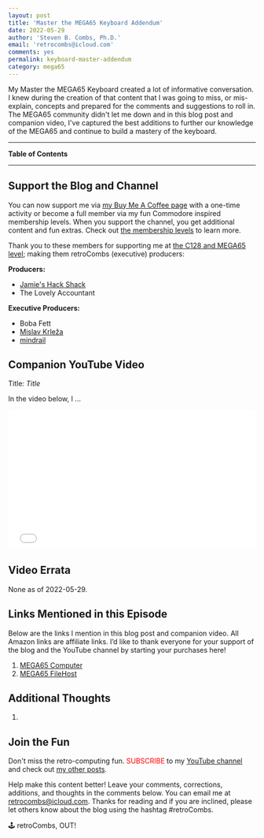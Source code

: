 ```yaml
---
layout: post
title: 'Master the MEGA65 Keyboard Addendum'
date: 2022-05-29
author: 'Steven B. Combs, Ph.D.'
email: 'retrocombs@icloud.com'
comments: yes
permalink: keyboard-master-addendum
category: mega65
---
```


My Master the MEGA65 Keyboard created a lot of informative conversation. I knew during the creation of that content that I was going to miss, or mis-explain, concepts and prepared for the comments and suggestions to roll in. The MEGA65 community didn't let me down and in this blog post and companion video, I've captured the best additions to further our knowledge of the MEGA65 and continue to build a mastery of the keyboard.

----

**Table of Contents**



----

## Support the Blog and Channel

You can now support me via [my Buy Me A Coffee page](https://www.buymeacoffee.com/retroCombs/) with a one-time activity or become a full member via my fun Commodore inspired membership levels. When you support the channel, you get additional content and fun extras. Check out [the membership levels](https://www.buymeacoffee.com/retroCombs) to learn more.

Thank you to these members for supporting me at [the C128 and MEGA65 level](https://www.buymeacoffee.com/retroCombs/membership); making them retroCombs (executive) producers:

**Producers:**

- [Jamie's Hack Shack](https://www.youtube.com/channel/UC-otrG2r_FluXkR8lUYWdPg)
- The Lovely Accountant

**Executive Producers:**

- Boba Fett
- [Mislav Krleža](https://twitter.com/KrlezaMislav)
- [mindrail](https://twitter.com/mindrail)

## Companion YouTube Video

Title: _Title_

In the video below, I ...

<div style="position:relative;padding-top:56.25%;"><p><iframe src="link" frameborder="0" allowfullscreen="true" mozallowfullscreen="true" webkitallowfullscreen="true" style="position:absolute;top:0;left:0;width:100%;height:100%;"></iframe></p></div>

## Video Errata

None as of 2022-05-29.

## Links Mentioned in this Episode

Below are the links I mention in this blog post and companion video. All Amazon links are affiliate links. I’d like to thank everyone for your support of the blog and the YouTube channel by starting your purchases here!

1. [MEGA65 Computer](https://www.mega65.org)
2. [MEGA65 FileHost](https://files.mega65.org)

## Additional Thoughts

1. 

## Join the Fun

Don't miss the retro-computing fun. <font color="red">SUBSCRIBE</font> to my [YouTube channel](https://www.youtube.com/stevencombs) and check out [my other posts](https://www.stevencombs.com).

Help make this content better! Leave your comments, corrections, additions, and thoughts in the comments below. You can email me at [retrocombs@icloud.com](mailto:retrocombs@icloud.com). Thanks for reading and if you are inclined, please let others know about the blog using the hashtag #retroCombs.

🕹️ retroCombs, OUT!
